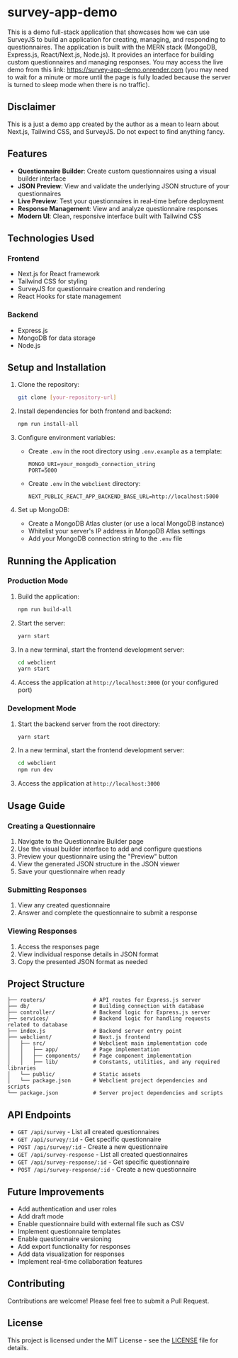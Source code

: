 # survey-app-demo

This is a demo full-stack application that showcases how we can use SurveyJS to build an application for creating, managing, and responding to questionnaires. The application is built with the MERN stack (MongoDB, Express.js, React/Next.js, Node.js). It provides an interface for building custom questionnaires and managing responses. You may access the live demo from this link: https://survey-app-demo.onrender.com (you may need to wait for a minute or more until the page is fully loaded because the server is turned to sleep mode when there is no traffic).

## Disclaimer

This is a just a demo app created by the author as a mean to learn about Next.js, Tailwind CSS, and SurveyJS. Do not expect to find anything fancy.

## Features

- **Questionnaire Builder**: Create custom questionnaires using a visual builder interface
- **JSON Preview**: View and validate the underlying JSON structure of your questionnaires
- **Live Preview**: Test your questionnaires in real-time before deployment
- **Response Management**: View and analyze questionnaire responses
- **Modern UI**: Clean, responsive interface built with Tailwind CSS

## Technologies Used

### Frontend

- Next.js for React framework
- Tailwind CSS for styling
- SurveyJS for questionnaire creation and rendering
- React Hooks for state management

### Backend

- Express.js
- MongoDB for data storage
- Node.js

## Setup and Installation

1. Clone the repository:

   ```bash
   git clone [your-repository-url]
   ```

2. Install dependencies for both frontend and backend:

   ```bash
   npm run install-all
   ```

3. Configure environment variables:

   - Create `.env` in the root directory using `.env.example` as a template:
     ```
     MONGO_URI=your_mongodb_connection_string
     PORT=5000
     ```
   - Create `.env` in the `webclient` directory:
     ```
     NEXT_PUBLIC_REACT_APP_BACKEND_BASE_URL=http://localhost:5000
     ```

4. Set up MongoDB:
   - Create a MongoDB Atlas cluster (or use a local MongoDB instance)
   - Whitelist your server's IP address in MongoDB Atlas settings
   - Add your MongoDB connection string to the `.env` file

## Running the Application

### Production Mode

1. Build the application:

   ```bash
   npm run build-all
   ```

2. Start the server:

   ```bash
   yarn start
   ```

3. In a new terminal, start the frontend development server:

   ```bash
   cd webclient
   yarn start
   ```

4. Access the application at `http://localhost:3000` (or your configured port)

### Development Mode

1. Start the backend server from the root directory:

   ```bash
   yarn start
   ```

2. In a new terminal, start the frontend development server:

   ```bash
   cd webclient
   npm run dev
   ```

3. Access the application at `http://localhost:3000`

## Usage Guide

### Creating a Questionnaire

1. Navigate to the Questionnaire Builder page
2. Use the visual builder interface to add and configure questions
3. Preview your questionnaire using the "Preview" button
4. View the generated JSON structure in the JSON viewer
5. Save your questionnaire when ready

### Submitting Responses

1. View any created questionnaire
2. Answer and complete the questionnaire to submit a response

### Viewing Responses

1. Access the responses page
2. View individual response details in JSON format
3. Copy the presented JSON format as needed

## Project Structure

```
├── routers/               # API routes for Express.js server
├── db/                    # Building connection with database
├── controller/            # Backend logic for Express.js server
├── services/              # Backend logic for handling requests related to database
├── index.js               # Backend server entry point
├── webclient/             # Next.js frontend
│   ├── src/               # Webclient main implementation code
│   │   ├── app/           # Page implementation
│   │   ├── components/    # Page component implementation
│   │   ├── lib/           # Constants, utilities, and any required libraries
│   └── public/            # Static assets
│   └── package.json       # Webclient project dependencies and scripts
└── package.json           # Server project dependencies and scripts
```

## API Endpoints

- `GET /api/survey` - List all created questionnaires
- `GET /api/survey/:id` - Get specific questionnaire
- `POST /api/survey/:id` - Create a new questionnaire
- `GET /api/survey-response` - List all created questionnaires
- `GET /api/survey-response/:id` - Get specific questionnaire
- `POST /api/survey-response/:id` - Create a new questionnaire

## Future Improvements

- Add authentication and user roles
- Add draft mode
- Enable questionnaire build with external file such as CSV
- Implement questionnaire templates
- Enable questionnaire versioning
- Add export functionality for responses
- Add data visualization for responses
- Implement real-time collaboration features

## Contributing

Contributions are welcome! Please feel free to submit a Pull Request.

## License

This project is licensed under the MIT License - see the [LICENSE](LICENSE) file for details.
